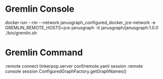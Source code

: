 # Gremlin Console

docker run --rm --network janusgraph_configured_docker_jce-network -e GREMLIN_REMOTE_HOSTS=jce-janusgraph -it janusgraph/janusgraph:1.0.0 ./bin/gremlin.sh

# Gremlin Command

:remote connect tinkerpop.server conf/remote.yaml session
:remote console session
ConfiguredGraphFactory.getGraphNames()